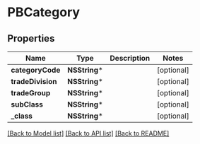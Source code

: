 # PBCategory

## Properties
Name | Type | Description | Notes
------------ | ------------- | ------------- | -------------
**categoryCode** | **NSString*** |  | [optional] 
**tradeDivision** | **NSString*** |  | [optional] 
**tradeGroup** | **NSString*** |  | [optional] 
**subClass** | **NSString*** |  | [optional] 
**_class** | **NSString*** |  | [optional] 

[[Back to Model list]](../README.md#documentation-for-models) [[Back to API list]](../README.md#documentation-for-api-endpoints) [[Back to README]](../README.md)


